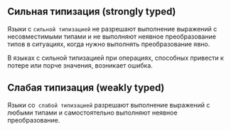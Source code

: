 ## Сильная типизация (strongly typed)

Языки с `сильной типизацией` не разрешают выполнение выражений с несовместимыми типами и не выполняют неявное преобразование типов в ситуациях, когда нужно выполнять преобразование явно.

В языках с сильной типизацией при операциях, способных привести к потере или порче значения, возникает ошибка.

## Слабая типизация (weakly typed)

Языки со` слабой типизацией` разрешают выполнение выражений с любыми типами и
самостоятельно выполняют неявное преобразование.
